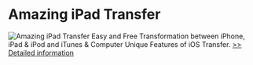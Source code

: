 # Amazing iPad Transfer
![Amazing iPad Transfer](https://mycommerce.akamaized.net/api/pimages/P300865774/BIG/300865774.PNG)
Easy and Free Transformation between iPhone, iPad & iPod and iTunes & Computer Unique Features of iOS Transfer.
[>> Detailed information](https://secure.shareit.com/shareit/product.html?productid=300865774&affiliateid=200057808)